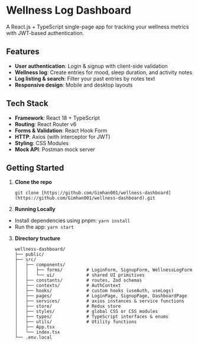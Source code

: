 # Wellness Log Dashboard

A React.js + TypeScript single-page app for tracking your wellness metrics with JWT-based authentication.

## Features

- **User authentication**: Login & signup with client-side validation  
- **Wellness log**: Create entries for mood, sleep duration, and activity notes  
- **Log listing & search**: Filter your past entries by notes text  
- **Responsive design**: Mobile and desktop layouts  

## Tech Stack

- **Framework**: React 18 + TypeScript  
- **Routing**: React Router v6  
- **Forms & Validation**: React Hook Form  
- **HTTP**: Axios (with interceptor for JWT)  
- **Styling**: CSS Modules  
- **Mock API**: Postman mock server  

## Getting Started

1. **Clone the repo**  
   ```
   git clone [https://github.com/Gimhan001/wellness-dashboard](https://github.com/Gimhan001/wellness-dashboard).git
    ```

2. **Running Locally**
- Install dependencies using pnpm: `yarn install`
- Run the app: `yarn start`

3. **Directory tructure**

    ```
    wellness-dashboard/
    ├── public/
    ├── src/
    │   ├── components/
    │   │   ├── forms/         # LoginForm, SignupForm, WellnessLogForm
    │   │   └── ui/            # shared UI primitives
    │   ├── constants/         # routes, Zod schemas
    │   ├── contexts/          # AuthContext
    │   ├── hooks/             # custom hooks (useAuth, useLogs)
    │   ├── pages/             # LoginPage, SignupPage, DashboardPage
    │   ├── services/          # axios instances & service functions
    │   ├── store/             # Redux store
    │   ├── styles/            # global CSS or CSS modules
    │   ├── types/             # TypeScript interfaces & enums
    │   ├── utils/             # Utility functions
    │   ├── App.tsx
    │   └── index.tsx
    └── .env.local
    ```
